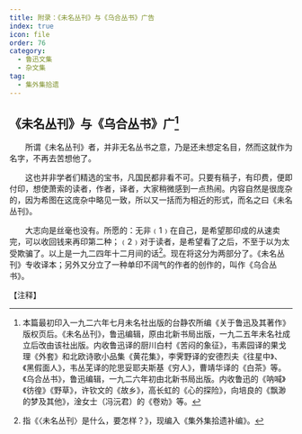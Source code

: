 ```yaml
---
title: 附录：《未名丛刊》与《乌合丛书》广告
index: true
icon: file
order: 76
category:
  - 鲁迅文集
  - 杂文集
tag:  
  - 集外集拾遗
---
```


## 《未名丛刊》与《乌合丛书》广[^①]

　　所谓《未名丛刊》者，并非无名丛书之意，乃是还未想定名目，然而这就作为名字，不再去苦想他了。

　　这也并非学者们精选的宝书，凡国民都非看不可。只要有稿子，有印费，便即付印，想使萧索的读者，作者，译者，大家稍微感到一点热闹。内容自然是很庞杂的，因为希图在这庞杂中略见一致，所以又一括而为相近的形式，而名之曰《未名丛刊》。

　　大志向是丝毫也没有。所愿的：无非﹙1﹚在自己，是希望那印成的从速卖完，可以收回钱来再印第二种；﹙2﹚对于读者，是希望看了之后，不至于以为太受欺骗了。以上是一九二四年十二月间的话[^②]。现在将这分为两部分了。《未名丛刊》专收译本；另外又分立了一种单印不阔气的作者的创作的，叫作《乌合丛书》。

【注释】

[^①]:本篇最初印入一九二六年七月未名社出版的台静农所编《关于鲁迅及其著作》版权页后。《未名丛刊》，鲁迅编辑，原由北新书局出版，一九二五年未名社成立后改由该社出版。内收鲁迅译的厨川白村《苦闷的象征》，韦素园译的果戈理《外套》和北欧诗歌小品集《黄花集》，李霁野译的安德烈夫《往星中》、《黑假面人》，韦丛芜译的陀思妥耶夫斯基《穷人》，曹靖华译的《白茶》等。《乌合丛书》，鲁迅编辑，一九二六年初由北新书局出版。内收鲁迅的《呐喊》《彷徨》《野草》，许钦文的《故乡》，高长虹的《心的探险》，向培良的《飘渺的梦及其他》，淦女士（冯沅君）的《卷劝》等。

[^②]:指《〈未名丛刊〉是什么，要怎样？》，现编入《集外集拾遗补编》。

